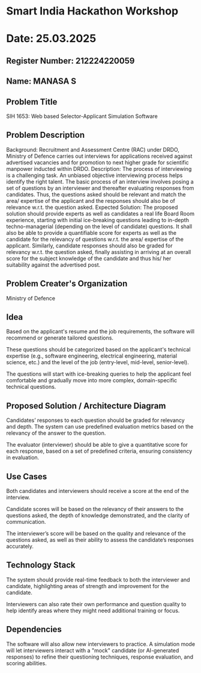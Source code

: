# Smart India Hackathon Workshop
# Date: 25.03.2025
## Register Number: 212224220059
## Name: MANASA S
## Problem Title
SIH 1653: Web based Selector-Applicant Simulation Software
## Problem Description
Background: Recruitment and Assessment Centre (RAC) under DRDO, Ministry of Defence carries out interviews for applications received against advertised vacancies and for promotion to next higher grade for scientific manpower inducted within DRDO. Description: The process of interviewing is a challenging task. An unbiased objective interviewing process helps identify the right talent. The basic process of an interview involves posing a set of questions by an interviewer and thereafter evaluating responses from candidates. Thus, the questions asked should be relevant and match the area/ expertise of the applicant and the responses should also be of relevance w.r.t. the question asked. Expected Solution: The proposed solution should provide experts as well as candidates a real life Board Room experience, starting with initial ice-breaking questions leading to in-depth techno-managerial (depending on the level of candidate) questions. It shall also be able to provide a quantifiable score for experts as well as the candidate for the relevancy of questions w.r.t. the area/ expertise of the applicant. Similarly, candidate responses should also be graded for relevancy w.r.t. the question asked, finally assisting in arriving at an overall score for the subject knowledge of the candidate and thus his/ her suitability against the advertised post.

## Problem Creater's Organization
Ministry of Defence

## Idea
Based on the applicant's resume and the job requirements, the software will recommend or generate tailored questions.

These questions should be categorized based on the applicant's technical expertise (e.g., software engineering, electrical engineering, material science, etc.) and the level of the job (entry-level, mid-level, senior-level).

The questions will start with ice-breaking queries to help the applicant feel comfortable and gradually move into more complex, domain-specific technical questions.


## Proposed Solution / Architecture Diagram
Candidates’ responses to each question should be graded for relevancy and depth. The system can use predefined evaluation metrics based on the relevancy of the answer to the question.

The evaluator (interviewer) should be able to give a quantitative score for each response, based on a set of predefined criteria, ensuring consistency in evaluation.

## Use Cases
Both candidates and interviewers should receive a score at the end of the interview.

Candidate scores will be based on the relevancy of their answers to the questions asked, the depth of knowledge demonstrated, and the clarity of communication.

The interviewer’s score will be based on the quality and relevance of the questions asked, as well as their ability to assess the candidate’s responses accurately.

## Technology Stack
The system should provide real-time feedback to both the interviewer and candidate, highlighting areas of strength and improvement for the candidate.

Interviewers can also rate their own performance and question quality to help identify areas where they might need additional training or focus.

## Dependencies
The software will also allow new interviewers to practice. A simulation mode will let interviewers interact with a "mock" candidate (or AI-generated responses) to refine their questioning techniques, response evaluation, and scoring abilities.
